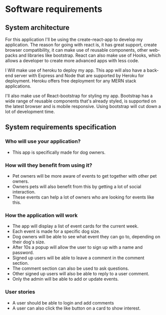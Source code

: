#  Software requirements

## System architecture
For this application I'll be using the create-react-app to develop my application.
The reason for going with react is, it has great support, create browser compatibility,
it can make use of reusable components, other web-packs and libraries like bootstrap.
React can also make use of Hooks, which allows a developer to create more advanced apps
with less code.

I Will make use of heroku to deploy my app. This app will also have a back-end server
with Express and Node that are supported by Heroku for deployment. Heroku offers free
deployment for any MERN stack applications.

I'll also make use of React-bootstrap for styling my app. Bootstrap has a wide range
of reusable components that's already styled, is supported on the latest browser and
is mobile responsive. Using bootstrap will cut down a lot of development time.

## System requirements specification


### Who will use your application?
- This app is specifically made for dog owners.

### How will they benefit from using it?
- Pet owners will be more aware of events to get together with other pet owners.
- Owners pets will also benefit from this by getting a lot of social interaction.
- These events can help a lot of owners who are looking for events like this.  

### How the application will work
-   The app will display a list of event cards for the current week.
-   Each event is made for a specific dog size.
-   Dog owners will be able to see what event they can go to, depending on their dog's size.
-   After 10s a popup will allow the user to sign up with a name and password.
-   Signed up users will be able to leave a comment in the comment section.
-   The comment section can also be used to ask questions.
-   Other signed up users will also be able to reply to a user comment.
-   Only the admin will be able to add or update events.

### User stories
- A user should be able to login and add comments
- A user can also click the like button on a card to show interest.

